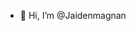 - 👋 Hi, I’m @Jaidenmagnan
<!---
Jaidenmagnan/Jaidenmagnan is a ✨ special ✨ repository because its `README.md` (this file) appears on your GitHub profile.
You can click the Preview link to take a look at your changes.
--->
